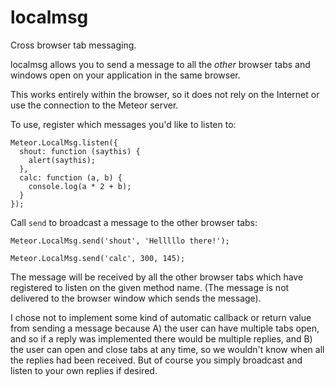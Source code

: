 localmsg
========

Cross browser tab messaging.

localmsg allows you to send a message to all the *other* browser tabs
and windows open on your application in the same browser.

This works entirely within the browser, so it does not rely on the
Internet or use the connection to the Meteor server.

To use, register which messages you'd like to listen to:

    Meteor.LocalMsg.listen({
      shout: function (saythis) {
        alert(saythis);
      },
      calc: function (a, b) {
        console.log(a * 2 + b);
      }
    });

Call `send` to broadcast a message to the other browser tabs:

    Meteor.LocalMsg.send('shout', 'Helllllo there!');

    Meteor.LocalMsg.send('calc', 300, 145);

The message will be received by all the other browser tabs which have
registered to listen on the given method name.  (The message is not
delivered to the browser window which sends the message).

I chose not to implement some kind of automatic callback or return
value from sending a message because A) the user can have multiple
tabs open, and so if a reply was implemented there would be multiple
replies, and B) the user can open and close tabs at any time, so we
wouldn't know when all the replies had been received.  But of course
you simply broadcast and listen to your own replies if desired.
